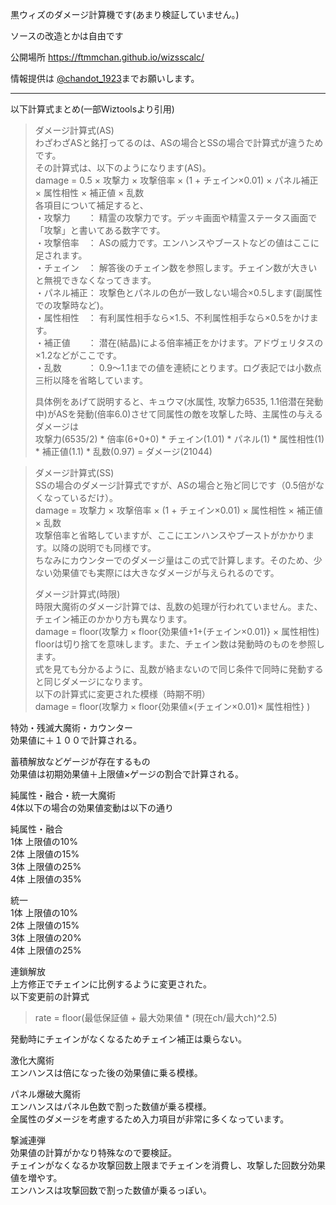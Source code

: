 黒ウィズのダメージ計算機です(あまり検証していません。)  

ソースの改造とかは自由です  

公開場所
https://ftmmchan.github.io/wizsscalc/

情報提供は [@chandot_1923](https://twitter.com/chandot_1923)までお願いします。

***  

以下計算式まとめ(一部Wiztoolsより引用)  

>ダメージ計算式(AS)  
>わざわざASと銘打ってるのは、ASの場合とSSの場合で計算式が違うためです。  
>その計算式は、以下のようになります(AS)。  
>damage = 0.5 × 攻撃力 × 攻撃倍率 × (1 + チェイン×0.01) × パネル補正 × 属性相性 × 補正値 × 乱数  
>各項目について補足すると、  
>・攻撃力　　： 精霊の攻撃力です。デッキ画面や精霊ステータス画面で「攻撃」と書いてある数字です。  
>・攻撃倍率　： ASの威力です。エンハンスやブーストなどの値はここに足されます。  
>・チェイン　： 解答後のチェイン数を参照します。チェイン数が大きいと無視できなくなってきます。  
>・パネル補正： 攻撃色とパネルの色が一致しない場合×0.5します(副属性での攻撃時など)。  
>・属性相性　： 有利属性相手なら×1.5、不利属性相手なら×0.5をかけます。  
>・補正値　　： 潜在(結晶)による倍率補正をかけます。アドヴェリタスの×1.2などがここです。  
>・乱数　　　： 0.9～1.1までの値を連続にとります。ログ表記では小数点三桁以降を省略しています。  
>  
>具体例をあげて説明すると、キュウマ(水属性, 攻撃力6535, 1.1倍潜在発動中)がASを発動(倍率6.0)させて同属性の敵を攻撃した時、主属性の与えるダメージは  
>攻撃力(6535/2) * 倍率(6+0+0) * チェイン(1.01) * パネル(1) * 属性相性(1) * 補正値(1.1) * 乱数(0.97) = ダメージ(21044)  
  
>ダメージ計算式(SS)  
>SSの場合のダメージ計算式ですが、ASの場合と殆ど同じです（0.5倍がなくなっているだけ）。  
>damage = 攻撃力 × 攻撃倍率 × (1 + チェイン×0.01) × 属性相性 × 補正値 × 乱数  
>攻撃倍率と省略していますが、ここにエンハンスやブーストがかかります。以降の説明でも同様です。  
>ちなみにカウンターでのダメージ量はこの式で計算します。そのため、少ない効果値でも実際には大きなダメージが与えられるのです。  
>
>ダメージ計算式(時限)  
>時限大魔術のダメージ計算では、乱数の処理が行われていません。また、チェイン補正のかかり方も異なります。  
>damage = floor(攻撃力 × floor{効果値+1+(チェイン×0.01)} × 属性相性)  
>floorは切り捨てを意味します。また、チェイン数は発動時のものを参照します。  
>式を見ても分かるように、乱数が絡まないので同じ条件で同時に発動すると同じダメージになります。  
以下の計算式に変更された模様（時期不明）  
damage = floor(攻撃力 × floor{効果値×(チェイン×0.01)× 属性相性} )  

特効・残滅大魔術・カウンター  
効果値に＋１００で計算される。

蓄積解放などゲージが存在するもの  
効果値は初期効果値＋上限値×ゲージの割合で計算される。  

純属性・融合・統一大魔術  
4体以下の場合の効果値変動は以下の通り  

純属性・融合  
1体 上限値の10%  
2体 上限値の15%  
3体 上限値の25%  
4体 上限値の35%  

統一  
1体 上限値の10%  
2体 上限値の15%  
3体 上限値の20%  
4体 上限値の25%  

連鎖解放  
上方修正でチェインに比例するように変更された。  
以下変更前の計算式  
>rate = floor(最低保証値 + 最大効果値 * (現在ch/最大ch)^2.5)  

発動時にチェインがなくなるためチェイン補正は乗らない。  
  
激化大魔術  
エンハンスは倍になった後の効果値に乗る模様。  
  
パネル爆破大魔術  
エンハンスはパネル色数で割った数値が乗る模様。  
全属性のダメージを考慮するため入力項目が非常に多くなっています。  
  
撃滅連弾  
効果値の計算がかなり特殊なので要検証。  
チェインがなくなるか攻撃回数上限までチェインを消費し、攻撃した回数分効果値を増やす。  
エンハンスは攻撃回数で割った数値が乗るっぽい。
